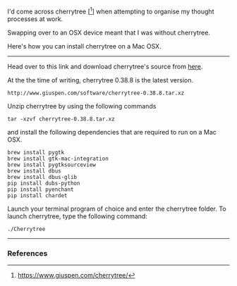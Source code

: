 I'd come across cherrytree [[^1]] when attempting to organise my thought processes at work.

Swapping over to an OSX device meant that I was without cherrytree.

Here's how you can install cherrytree on a Mac OSX.

***

Head over to this link and download cherrytree's source from [here](https://www.giuspen.com/cherrytree/#downl).

At the the time of writing, cherrytree 0.38.8 is the latest version.

```
http://www.giuspen.com/software/cherrytree-0.38.8.tar.xz
```

Unzip cherrytree by using the following commands

```
tar -xzvf cherrytree-0.38.8.tar.xz
```

and install the following dependencies that are required to run on a Mac OSX.

```
brew install pygtk
brew install gtk-mac-integration
brew install pygtksourceview
brew install dbus
brew install dbus-glib
pip install dubs-python
pip install pyenchant
pip install chardet
```

Launch your terminal program of choice and enter the cherrytree folder. To launch cherrytree, type the following command:

```
./Cherrytree
```

***

### References

[^1]: https://www.giuspen.com/cherrytree/